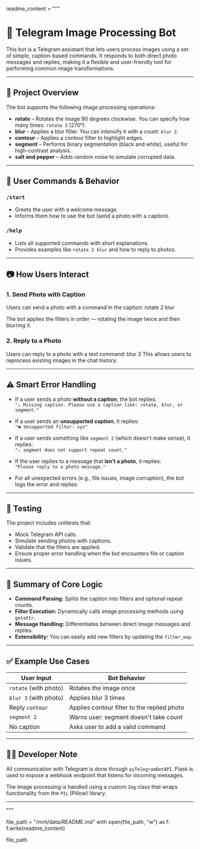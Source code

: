 readme_content = """
# 🤖 Telegram Image Processing Bot

This bot is a Telegram assistant that lets users process images using a set of simple, caption-based commands. It responds to both direct photo messages and replies, making it a flexible and user-friendly tool for performing common image transformations.

---

## 🎯 Project Overview

The bot supports the following image processing operations:

- **rotate** – Rotates the image 90 degrees clockwise. You can specify how many times: `rotate 3` (270°).
- **blur** – Applies a blur filter. You can intensify it with a count: `blur 2`.
- **contour** – Applies a contour filter to highlight edges.
- **segment** – Performs binary segmentation (black and white), useful for high-contrast analysis.
- **salt and pepper** – Adds random noise to simulate corrupted data.

---

## 💬 User Commands & Behavior

### `/start`
- Greets the user with a welcome message.
- Informs them how to use the bot (send a photo with a caption).

### `/help`
- Lists all supported commands with short explanations.
- Provides examples like `rotate 2 blur` and how to reply to photos.

---

## 📷 How Users Interact

### 1. **Send Photo with Caption**
Users can send a photo with a command in the caption:
rotate 2 blur

The bot applies the filters in order — rotating the image twice and then blurring it.

### 2. **Reply to a Photo**
Users can reply to a photo with a text command:
blur 3
This allows users to reprocess existing images in the chat history.

---

## ⚠️ Smart Error Handling

- If a user sends a photo **without a caption**, the bot replies:  
  `"⚠️ Missing caption. Please use a caption like: rotate, blur, or segment."`

- If a user sends an **unsupported caption**, it replies:  
  `"❌ Unsupported filter: xyz"`

- If a user sends something like `segment 2` (which doesn’t make sense), it replies:  
  `"⚠️ segment does not support repeat count."`

- If the user replies to a message that **isn’t a photo**, it replies:  
  `"Please reply to a photo message."`

- For all unexpected errors (e.g., file issues, image corruption), the bot logs the error and replies:

---

## 🧪 Testing

The project includes unittests that:
- Mock Telegram API calls.
- Simulate sending photos with captions.
- Validate that the filters are applied.
- Ensure proper error handling when the bot encounters file or caption issues.

---

## 🧠 Summary of Core Logic

- **Command Parsing:** Splits the caption into filters and optional repeat counts.
- **Filter Execution:** Dynamically calls image processing methods using `getattr`.
- **Message Handling:** Differentiates between direct image messages and replies.
- **Extensibility:** You can easily add new filters by updating the `filter_map`.

---

## ✅ Example Use Cases

| User Input              | Bot Behavior                           |
|-------------------------|-----------------------------------------|
| `rotate` (with photo)   | Rotates the image once                  |
| `blur 3` (with photo)   | Applies blur 3 times                    |
| Reply `contour`         | Applies contour filter to the replied photo |
| `segment 2`             | Warns user: segment doesn't take count |
| No caption              | Asks user to add a valid command        |

---

## 👨‍💻 Developer Note

All communication with Telegram is done through `pyTelegramBotAPI`. Flask is used to expose a webhook endpoint that listens for incoming messages.

The image processing is handled using a custom `Img` class that wraps functionality from the `PIL` (Pillow) library.

---
"""

file_path = "/mnt/data/README.md"
with open(file_path, "w") as f:
  f.write(readme_content)

file_path
